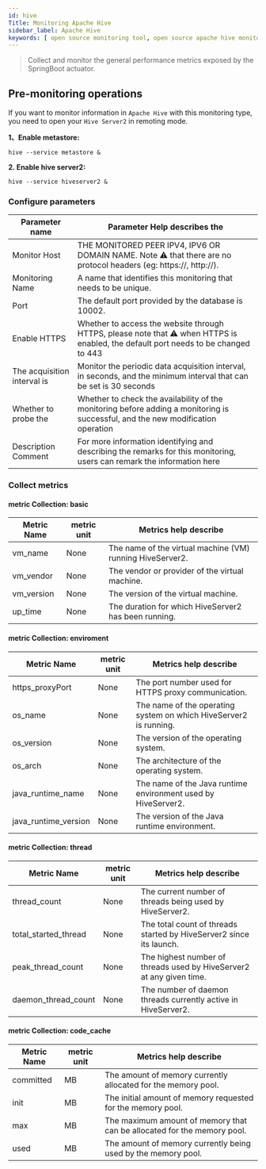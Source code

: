 ```yaml
---
id: hive
Title: Monitoring Apache Hive
sidebar_label: Apache Hive
keywords: [ open source monitoring tool, open source apache hive monitoring tool, monitoring apache hive metrics ]
---
```


> Collect and monitor the general performance metrics exposed by the SpringBoot actuator.

## Pre-monitoring operations

If you want to monitor information in `Apache Hive` with this monitoring type, you need to open your `Hive Server2` in remoting mode.

**1、Enable metastore:**

```shell
hive --service metastore &
```

**2. Enable hive server2:**

```shell
hive --service hiveserver2 &
```

### Configure parameters

| Parameter name              | Parameter Help describes the                                                                                                        |
|-----------------------------|-------------------------------------------------------------------------------------------------------------------------------------|
| Monitor Host                | THE MONITORED PEER IPV4, IPV6 OR DOMAIN NAME. Note ⚠️ that there are no protocol headers (eg: https://, http://).                   |
| Monitoring Name             | A name that identifies this monitoring that needs to be unique.                                                                     |
| Port                        | The default port provided by the database is 10002.                                                                                 |
| Enable HTTPS                | Whether to access the website through HTTPS, please note that ⚠️ when HTTPS is enabled, the default port needs to be changed to 443 |
| The acquisition interval is | Monitor the periodic data acquisition interval, in seconds, and the minimum interval that can be set is 30 seconds                  |
| Whether to probe the        | Whether to check the availability of the monitoring before adding a monitoring is successful, and the new modification operation    | will continue only if the probe is successful
| Description Comment         | For more information identifying and describing the remarks for this monitoring, users can remark the information here              |

### Collect metrics

#### metric Collection: basic

| Metric Name | metric unit | Metrics help describe                                     |
|-------------|-------------|-----------------------------------------------------------|
| vm_name     | None        | The name of the virtual machine (VM) running HiveServer2. |
| vm_vendor   | None        | The vendor or provider of the virtual machine.            |
| vm_version  | None        | The version of the virtual machine.                       |
| up_time     | None        | The duration for which HiveServer2 has been running.      |

#### metric Collection: enviroment

| Metric Name          | metric unit | Metrics help describe                                             |
|----------------------|-------------|-------------------------------------------------------------------|
| https_proxyPort      | None        | The port number used for HTTPS proxy communication.               |
| os_name              | None        | The name of the operating system on which HiveServer2 is running. |
| os_version           | None        | The version of the operating system.                              |
| os_arch              | None        | The architecture of the operating system.                         |
| java_runtime_name    | None        | The name of the Java runtime environment used by HiveServer2.     |
| java_runtime_version | None        | The version of the Java runtime environment.                      |

#### metric Collection: thread

| Metric Name          | metric unit | Metrics help describe                                                |
|----------------------|-------------|----------------------------------------------------------------------|
| thread_count         | None        | The current number of threads being used by HiveServer2.             |
| total_started_thread | None        | The total count of threads started by HiveServer2 since its launch.  | 
| peak_thread_count    | None        | The highest number of threads used by HiveServer2 at any given time. |
| daemon_thread_count  | None        | The number of daemon threads currently active in HiveServer2.        |

#### metric Collection: code_cache

| Metric Name | metric unit | Metrics help describe                                                   |
|-------------|-------------|-------------------------------------------------------------------------|
| committed   | MB          | The amount of memory currently allocated for the memory pool.           |
| init        | MB          | The initial amount of memory requested for the memory pool.             |
| max         | MB          | The maximum amount of memory that can be allocated for the memory pool. |
| used        | MB          | The amount of memory currently being used by the memory pool.           |



